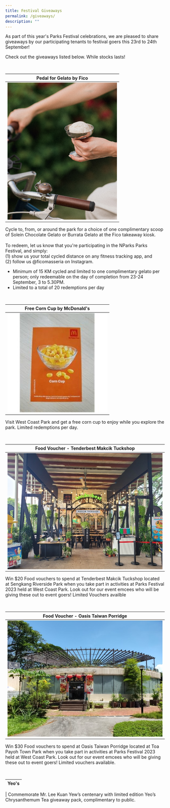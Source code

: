 ```yaml
---
title: Festival Giveaways
permalink: /giveaways/
description: ""
---
```

As part of this year's Parks Festival celebrations, we are pleased to share giveaways by our participating tenants to festival goers this 23rd to 24th September! 

Check out the giveaways listed below. While stocks lasts!


<br>

| Pedal for Gelato by Fico |
| -------- |
| ![Pedal for Gelato](/images/fico%20-%20pedal%20for%20gelato.png)

Cycle to, from, or around the park for a choice of one complimentary scoop of Solein Chocolate Gelato or Burrata Gelato at the Fico takeaway kiosk. <br><br> To redeem, let us know that you're participating in the NParks Parks Festival, and simply:  <br> (1) show us your total cycled distance on any fitness tracking app, and <br>(2) follow us @ficomasseria on Instagram.

* Minimum of 15 KM cycled and limited to one complimentary gelato per person; only redeemable on the day of completion from 23-24 September, 3 to 5.30PM.
* Limited to a total of 20 redemptions per day 



<br>

| Free Corn Cup by McDonald's |
| -------- |
| ![McDonald's Corn Cup Giveaway](/images/mcd%20corn%20cup.jpeg)

Visit West Coast Park&nbsp;and get a free corn cup to enjoy while you explore the park. Limited redemptions per day.

<br>

| Food Voucher - Tenderbest Makcik Tuckshop |
| -------- |
| ![Makcik Tenderbest @ Sengkang Riverside Park](/images/makcik%20tenderbest.jpeg)

Win $20 Food vouchers to spend at Tenderbest Makcik Tuckshop located at Sengkang Riverside Park when you take part in activities at Parks Festival 2023 held at West Coast Park. Look out for our event emcees who will be giving these out to event goers! Limited Vouchers availble


<br>

| Food Voucher - Oasis Taiwan Porridge |
| -------- |
| ![Oasis Taiwan Porridge @ Toa Payoh Town Park](/images/oasis%20taiwan%20porridge.jpeg)

Win $30 Food vouchers to spend at Oasis Taiwan Porridge located at Toa Payoh Town Park when you take part in activities at Parks Festival 2023 held at West Coast Park. Look out for our event emcees who will be giving these out to event goers! Limited vouchers available.



<br>

| Yeo's |
| -------- |
| 
Commemorate Mr. Lee Kuan Yew’s centenary with limited edition Yeo’s Chrysanthemum Tea giveaway pack, complimentary to public.


<br>